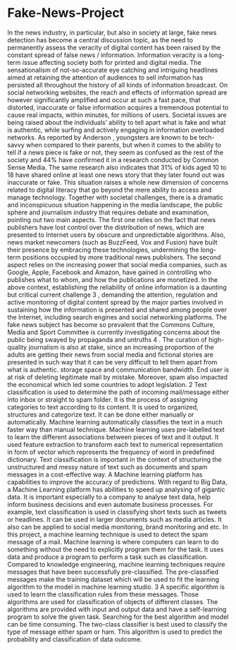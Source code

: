 # Fake-News-Project
In the news industry, in particular, but also in society at large, fake news detection has become a central discussion topic, as the need to permanently assess the veracity of digital content has been raised by the constant spread of false news / information. Information veracity is a long-term issue affecting society both for printed and digital media. The sensationalism of not-so-accurate eye catching and intriguing headlines aimed at retaining the attention of audiences to sell information has persisted all throughout the history of all kinds of information broadcast. On social networking websites, the reach and effects of information spread are however significantly amplified and occur at such a fast pace, that distorted, inaccurate or false information acquires a tremendous potential to cause real impacts, within minutes, for millions of users. Societal issues are being raised about the individuals’ ability to tell apart what is fake and what is authentic, while surfing and actively engaging in information overloaded networks. As reported by Anderson , youngsters are known to be tech-savvy when compared to their parents, but when it comes to the ability to tell if a news piece is fake or not, they seem as confused as the rest of the society and 44% have confirmed it in a research conducted by Common Sense Media. The same research also indicates that 31% of kids aged 10 to 18 have shared online at least one news story that they later found out was inaccurate or fake. This situation raises a whole new dimension of concerns related to digital literacy that go beyond the mere ability to access and manage technology. Together with societal challenges, there is a dramatic and inconspicuous situation happening in the media landscape, the public sphere and journalism industry that requires debate and examination, pointing out two main aspects. The first one relies on the fact that news publishers have lost control over the distribution of news, which are presented to Internet users by obscure and unpredictable algorithms. Also, news market newcomers (such as BuzzFeed, Vox and Fusion) have built their presence by embracing these technologies, undermining the long-term positions occupied by more traditional news publishers. The second aspect relies on the increasing power that social media companies, such as Google, Apple, Facebook and Amazon, have gained in controlling who publishes what to whom, and how the publications are monetized. In the above context, establishing the reliability of online information is a daunting but critical current challenge 3 , demanding the attention, regulation and active monitoring of digital content spread by the major parties involved in sustaining how the information is presented and shared among people over the Internet, including search engines and social networking platforms. The fake news subject has become so prevalent that the Commons Culture, Media and Sport Committee is currently investigating concerns about the public being swayed by propaganda and untruths 4 . The curation of high-quality journalism is also at stake, since an increasing proportion of the adults are getting their news from social media and fictional stories are presented in such way that it can be very difficult to tell them apart from what is authentic.
storage space and communication bandwidth. End user is at risk of deleting legitimate mail by mistake. Moreover, spam also impacted the economical which led some countries to adopt legislation. 2 Text classification is used to determine the path of incoming mail/message either into inbox or straight to spam folder. It is the process of assigning categories to text according to its content. It is used to organized, structures and categorize text. It can be done either manually or automatically. Machine learning automatically classifies the text in a much faster way than manual technique. Machine learning uses pre-labelled text to learn the different associations between pieces of text and it output. It used feature extraction to transform each text to numerical representation in form of vector which represents the frequency of word in predefined dictionary. Text classification is important in the context of structuring the unstructured and messy nature of text such as documents and spam messages in a cost-effective way. A Machine learning platform has capabilities to improve the accuracy of predictions. With regard to Big Data, a Machine Learning platform has abilities to speed up analysing of gigantic data. It is important especially to a company to analyse text data, help inform business decisions and even automate business processes. For example, text classification is used in classifying short texts such as tweets or headlines. It can be used in larger documents such as media articles. It also can be applied to social media monitoring, brand monitoring and etc. In this project, a machine learning technique is used to detect the spam message of a mail. Machine learning is where computers can learn to do something without the need to explicitly program them for the task. It uses data and produce a program to perform a task such as classification. Compared to knowledge engineering, machine learning techniques require messages that have been successfully pre-classified. The pre-classified messages make the training dataset which will be used to fit the learning algorithm to the model in machine learning studio. 3 A specific algorithm is used to learn the classification rules from these messages. Those algorithms are used for classification of objects of different classes. The algorithms are provided with input and output data and have a self-learning program to solve the given task. Searching for the best algorithm and model can be time consuming. The two-class classifier is best used to classify the type of message either spam or ham. This algorithm is used to predict the probability and classification of data outcome.
